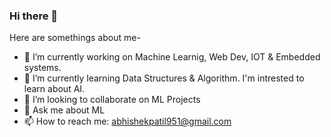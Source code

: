 ### Hi there 👋

<!--
**abhishekpatil07/abhishekpatil07** is a ✨ _special_ ✨ repository because its `README.md` (this file) appears on your GitHub profile.-->

Here are somethings about me-

- 🔭 I’m currently working on Machine Learnig, Web Dev, IOT & Embedded systems.
- 🌱 I’m currently learning Data Structures & Algorithm. I'm intrested to learn about AI.
- 👯 I’m looking to collaborate on ML Projects
- 💬 Ask me about ML
- 📫 How to reach me: abhishekpatil951@gmail.com
